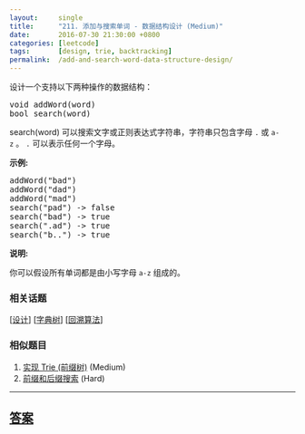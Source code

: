 ```yaml
---
layout:     single
title:      "211. 添加与搜索单词 - 数据结构设计 (Medium)"
date:       2016-07-30 21:30:00 +0800
categories: [leetcode]
tags:       [design, trie, backtracking]
permalink:  /add-and-search-word-data-structure-design/
---
```


<p>设计一个支持以下两种操作的数据结构：</p>

<pre>void addWord(word)
bool search(word)
</pre>

<p>search(word)&nbsp;可以搜索文字或正则表达式字符串，字符串只包含字母&nbsp;<code>.</code>&nbsp;或&nbsp;<code>a-z</code>&nbsp;。&nbsp;<code>.</code> 可以表示任何一个字母。</p>

<p><strong>示例:</strong></p>

<pre>addWord(&quot;bad&quot;)
addWord(&quot;dad&quot;)
addWord(&quot;mad&quot;)
search(&quot;pad&quot;) -&gt; false
search(&quot;bad&quot;) -&gt; true
search(&quot;.ad&quot;) -&gt; true
search(&quot;b..&quot;) -&gt; true
</pre>

<p><strong>说明:</strong></p>

<p>你可以假设所有单词都是由小写字母 <code>a-z</code>&nbsp;组成的。</p>

### 相关话题
  [[设计](https://github.com/openset/leetcode/tree/master/tag/design/README.md)]
  [[字典树](https://github.com/openset/leetcode/tree/master/tag/trie/README.md)]
  [[回溯算法](https://github.com/openset/leetcode/tree/master/tag/backtracking/README.md)]

### 相似题目
  1. [实现 Trie (前缀树)](/implement-trie-prefix-tree) (Medium)
  1. [前缀和后缀搜索](/prefix-and-suffix-search) (Hard)

---

## [答案](https://github.com/openset/leetcode/tree/master/problems/add-and-search-word-data-structure-design)
